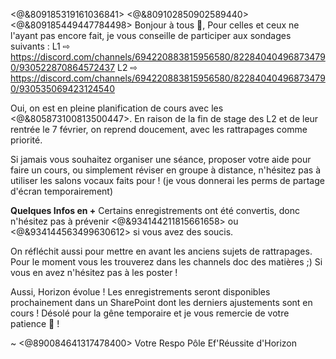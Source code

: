 <@&809185319161036841> <@&809102850902589440> <@&809185449447784498>
Bonjour à tous :wave:,
Pour celles et ceux ne l'ayant pas encore fait, je vous conseille de participer aux sondages suivants : 
L1 ⇨ https://discord.com/channels/694220883815956580/822840404968734790/930522870864572437
L2 ⇨ https://discord.com/channels/694220883815956580/822840404968734790/930535069423124540

Oui, on est en pleine planification de cours avec les <@&805873100813500447>.
En raison de la fin de stage des L2 et de leur rentrée le 7 février, on reprend doucement, avec les rattrapages comme priorité.

Si jamais vous souhaitez organiser une séance, proposer votre aide pour faire un cours, ou simplement réviser en groupe à distance, n'hésitez pas à utiliser les salons vocaux faits pour !
(je vous donnerai les perms de partage d'écran temporairement)

**Quelques Infos en +**
Certains enregistrements ont été convertis, donc n'hésitez pas à prévenir <@&934144211815661658> ou <@&934144563499630612> si vous avez des soucis.

On réfléchit aussi pour mettre en avant les anciens sujets de rattrapages. 
Pour le moment vous les trouverez dans les channels doc des matières ;)
Si vous en avez n'hésitez pas à les poster ! 

Aussi, Horizon évolue ! Les enregistrements seront disponibles prochainement dans un SharePoint dont les derniers ajustements sont en cours ! Désolé pour la gêne temporaire et je vous remercie de votre patience :pray: !

~ <@890084641317478400>
Votre Respo Pôle Ef'Réussite d'Horizon
